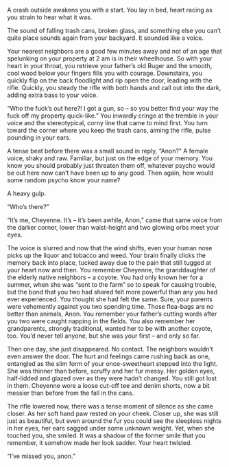 A crash outside awakens you with a start.  You lay in bed, heart racing as you strain to hear what it was. 

The sound of falling trash cans, broken glass, and something else you can’t quite place sounds again from your backyard. It sounded like a voice.

Your nearest neighbors are a good few minutes away and not of an age that spelunking on your property at 2 am is in their wheelhouse. So with your heart in your throat, you retrieve your father’s old Ruger and the smooth, cool wood below your fingers fills you with courage. Downstairs, you quickly flip on the back floodlight and rip open the door, leading with the rifle. Quickly, you steady the rifle with both hands and call out into the dark, adding extra bass to your voice. 

“Who the fuck’s out here?! I got a gun, so – so you better find your way the fuck off my property quick-like.”
You inwardly cringe at the tremble in your voice and the stereotypical, corny line that came to mind first. You turn toward the corner where you keep the trash cans, aiming the rifle, pulse pounding in your ears.

A tense beat before there was a small sound in reply, “Anon?” A female voice, shaky and raw. Familiar, but just on the edge of your memory. You know you should probably just threaten them off, whatever psycho would be out here now can’t have been up to any good. Then again, how would some random psycho know your name?

A heavy gulp.

“Who’s there?” 

“It’s me, Cheyenne. It’s – it’s been awhile, Anon,” came that same voice from the darker corner, lower than waist-height and two glowing orbs meet your eyes. 

The voice is slurred and now that the wind shifts, even your human nose picks up the liquor and tobacco and weed. Your brain finally clicks the memory back into place, tucked away due to the pain that still tugged at your heart now and then. You remember Cheyenne, the granddaughter of the elderly native neighbors – a coyote. You had only known her for a summer, when she was “sent to the farm” so to speak for causing trouble, but the bond that you two had shared felt more powerful than any you had ever experienced. You thought she had felt the same. Sure, your parents were vehemently against you two spending time. Those flea-bags are no better than animals, Anon. You remember your father’s cutting words after you two were caught napping in the fields. You also remember her grandparents, strongly traditional, wanted her to be with another coyote, too. You’d never tell anyone, but she was your first – and only so far. 

Then one day, she just disappeared. No contact. The neighbors wouldn’t even answer the door. The hurt and feelings came rushing back as one, entangled as the slim form of your once-sweetheart stepped into the light. She was thinner than before, scruffy and her fur messy. Her golden eyes, half-lidded and glazed over as they were hadn’t changed. You still got lost in them. Cheyenne wore a loose cut-off tee and denim shorts, now a bit messier than before from the fall in the cans. 

The rifle lowered now, there was a tense moment of silence as she came closer. As her soft hand paw rested on your cheek. Closer up, she was still just as beautiful, but even around the fur you could see the sleepless nights in her eyes, her ears sagged under some unknown weight. Yet, when she touched you, she smiled. It was a shadow of the former smile that you remember, it somehow made her look sadder. Your heart twisted.

“I’ve missed you, anon.”
